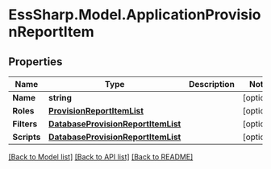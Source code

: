 # EssSharp.Model.ApplicationProvisionReportItem

## Properties

Name | Type | Description | Notes
------------ | ------------- | ------------- | -------------
**Name** | **string** |  | [optional] 
**Roles** | [**ProvisionReportItemList**](ProvisionReportItemList.md) |  | [optional] 
**Filters** | [**DatabaseProvisionReportItemList**](DatabaseProvisionReportItemList.md) |  | [optional] 
**Scripts** | [**DatabaseProvisionReportItemList**](DatabaseProvisionReportItemList.md) |  | [optional] 

[[Back to Model list]](../README.md#documentation-for-models) [[Back to API list]](../README.md#documentation-for-api-endpoints) [[Back to README]](../README.md)

